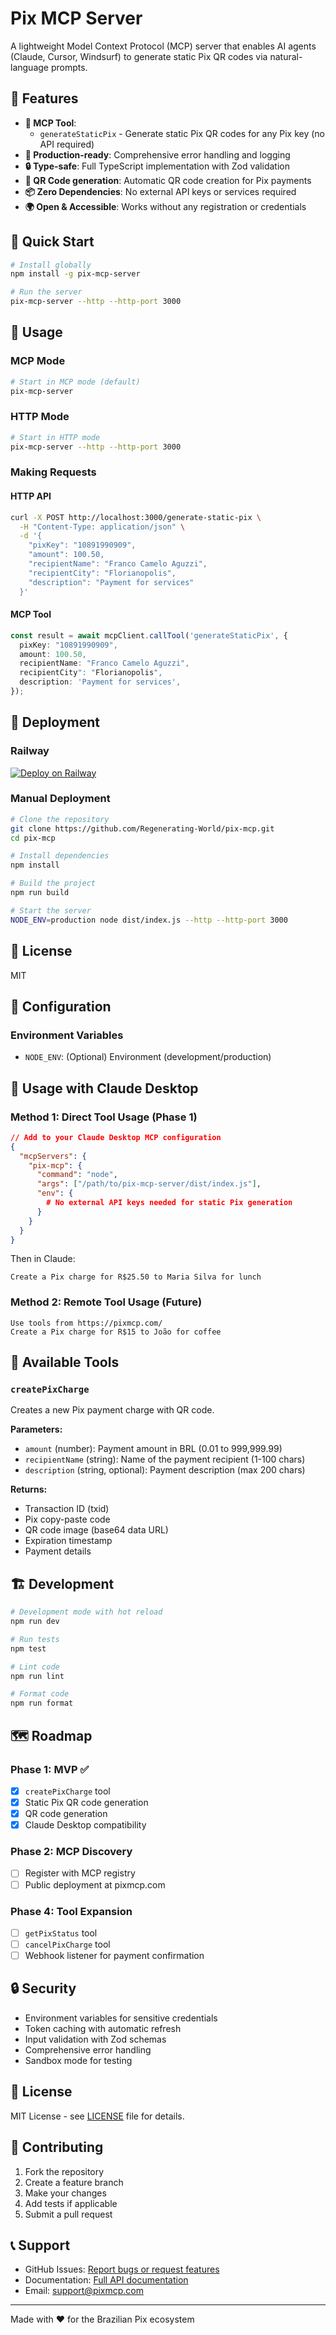 # Pix MCP Server

A lightweight Model Context Protocol (MCP) server that enables AI agents (Claude, Cursor, Windsurf) to generate static Pix QR codes via natural-language prompts.

## 🚀 Features

- **🔧 MCP Tool**:
  - `generateStaticPix` - Generate static Pix QR codes for any Pix key (no API required)
- **🚀 Production-ready**: Comprehensive error handling and logging
- **🔒 Type-safe**: Full TypeScript implementation with Zod validation
- **📱 QR Code generation**: Automatic QR code creation for Pix payments
- **📦 Zero Dependencies**: No external API keys or services required
- **🌍 Open & Accessible**: Works without any registration or credentials

## 🚀 Quick Start

```bash
# Install globally
npm install -g pix-mcp-server

# Run the server
pix-mcp-server --http --http-port 3000
```

## 🔧 Usage

### MCP Mode

```bash
# Start in MCP mode (default)
pix-mcp-server
```

### HTTP Mode

```bash
# Start in HTTP mode
pix-mcp-server --http --http-port 3000
```

### Making Requests

#### HTTP API

```bash
curl -X POST http://localhost:3000/generate-static-pix \
  -H "Content-Type: application/json" \
  -d '{
    "pixKey": "10891990909",
    "amount": 100.50,
    "recipientName": "Franco Camelo Aguzzi",
    "recipientCity": "Florianopolis",
    "description": "Payment for services"
  }'
```

#### MCP Tool

```typescript
const result = await mcpClient.callTool('generateStaticPix', {
  pixKey: "10891990909",
  amount: 100.50,
  recipientName: "Franco Camelo Aguzzi",
  recipientCity": "Florianopolis",
  description: 'Payment for services',
});
```

## 🚀 Deployment

### Railway

[![Deploy on Railway](https://railway.app/button.svg)](https://railway.app/new/template?template=https%3A%2F%2Fgithub.com%2FRegenerating-World%2Fpix-mcp)

### Manual Deployment

```bash
# Clone the repository
git clone https://github.com/Regenerating-World/pix-mcp.git
cd pix-mcp

# Install dependencies
npm install

# Build the project
npm run build

# Start the server
NODE_ENV=production node dist/index.js --http --http-port 3000
```

## 📝 License

MIT

## 🔧 Configuration

### Environment Variables

- `NODE_ENV`: (Optional) Environment (development/production)

## 🤖 Usage with Claude Desktop

### Method 1: Direct Tool Usage (Phase 1)

```json
// Add to your Claude Desktop MCP configuration
{
  "mcpServers": {
    "pix-mcp": {
      "command": "node",
      "args": ["/path/to/pix-mcp-server/dist/index.js"],
      "env": {
        # No external API keys needed for static Pix generation
      }
    }
  }
}
```

Then in Claude:

```
Create a Pix charge for R$25.50 to Maria Silva for lunch
```

### Method 2: Remote Tool Usage (Future)

```
Use tools from https://pixmcp.com/
Create a Pix charge for R$15 to João for coffee
```

## 🔨 Available Tools

### `createPixCharge`

Creates a new Pix payment charge with QR code.

**Parameters:**

- `amount` (number): Payment amount in BRL (0.01 to 999,999.99)
- `recipientName` (string): Name of the payment recipient (1-100 chars)
- `description` (string, optional): Payment description (max 200 chars)

**Returns:**

- Transaction ID (txid)
- Pix copy-paste code
- QR code image (base64 data URL)
- Expiration timestamp
- Payment details

## 🏗️ Development

```bash
# Development mode with hot reload
npm run dev

# Run tests
npm test

# Lint code
npm run lint

# Format code
npm run format
```

## 🗺️ Roadmap

### Phase 1: MVP ✅

- [x] `createPixCharge` tool
- [x] Static Pix QR code generation
- [x] QR code generation
- [x] Claude Desktop compatibility

### Phase 2: MCP Discovery

- [ ] Register with MCP registry
- [ ] Public deployment at pixmcp.com

### Phase 4: Tool Expansion

- [ ] `getPixStatus` tool
- [ ] `cancelPixCharge` tool
- [ ] Webhook listener for payment confirmation

## 🔒 Security

- Environment variables for sensitive credentials
- Token caching with automatic refresh
- Input validation with Zod schemas
- Comprehensive error handling
- Sandbox mode for testing

## 📝 License

MIT License - see [LICENSE](LICENSE) file for details.

## 🤝 Contributing

1. Fork the repository
2. Create a feature branch
3. Make your changes
4. Add tests if applicable
5. Submit a pull request

## 📞 Support

- GitHub Issues: [Report bugs or request features](https://github.com/your-org/pix-mcp-server/issues)
- Documentation: [Full API documentation](https://pixmcp.com/docs)
- Email: support@pixmcp.com

---

Made with ❤️ for the Brazilian Pix ecosystem
